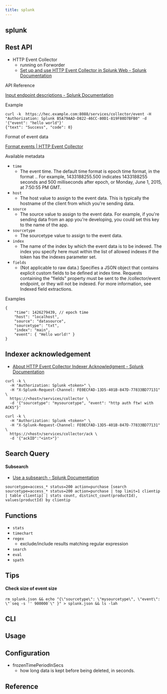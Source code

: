 ```yaml
---
title: splunk
---
```


## splunk


## Rest API
- HTTP Event Collector
    - running on Forworder
    - [Set up and use HTTP Event Collector in Splunk Web \- Splunk Documentation](https://docs.splunk.com/Documentation/Splunk/latest/Data/UsetheHTTPEventCollector)


API Reference

[Input endpoint descriptions \- Splunk Documentation](https://docs.splunk.com/Documentation/Splunk/latest/RESTREF/RESTinput#services.2Fcollector)

Example

```
curl -k  https://hec.example.com:8088/services/collector/event -H "Authorization: Splunk B5A79AAD-D822-46CC-80D1-819F80D7BFB0" -d '{"event": "hello world"}'
{"text": "Success", "code": 0}
```


Format of event data

[Format events \| HTTP Event Collector](http://dev.splunk.com/view/event-collector/SP-CAAAE6P)

Available metadata

* `time`
    * The event time. The default time format is epoch time format, in the format <sec>.<ms>. For example, 1433188255.500 indicates 1433188255 seconds and 500 milliseconds after epoch, or Monday, June 1, 2015, at 7:50:55 PM GMT.
* `host`
    * The host value to assign to the event data. This is typically the hostname of the client from which you're sending data.
* `source`
    * The source value to assign to the event data. For example, if you're sending data from an app you're developing, you could set this key to the name of the app.
* `sourcetype`
    * The sourcetype value to assign to the event data.
* `index`
    * The name of the index by which the event data is to be indexed. The index you specify here must within the list of allowed indexes if the token has the indexes parameter set.
* `fields`
    * (Not applicable to raw data.) Specifies a JSON object that contains explicit custom fields to be defined at index time. Requests containing the "fields" property must be sent to the /collector/event endpoint, or they will not be indexed. For more information, see Indexed field extractions.

Examples

```
{
    "time": 1426279439, // epoch time
    "host": "localhost",
    "source": "datasource",
    "sourcetype": "txt",
    "index": "main",
    "event": { "Hello world!" }
}
```

## Indexer acknowledgement
- [About HTTP Event Collector Indexer Acknowledgment \- Splunk Documentation](https://docs.splunk.com/Documentation/Splunk/8.2.1/Data/AboutHECIDXAck)


```
curl -k \
  -H "Authorization: Splunk <token>" \
  -H "X-Splunk-Request-Channel: FE0ECFAD-13D5-401B-847D-77833BD77131" \
  https://<host>/services/collector \
  -d '{"sourcetype": "mysourcetype", "event": "http auth ftw! with ACKS"}'

curl -k \
  -H "Authorization: Splunk <token>" \
  -H "X-Splunk-Request-Channel: FE0ECFAD-13D5-401B-847D-77833BD77131" \
  https://<host>/services/collector/ack \
  -d '{"ackID":"<int>"}'
```

## Search Query

#### Subsearch
- [Use a subsearch \- Splunk Documentation](https://docs.splunk.com/Documentation/SplunkCloud/8.2.2107/SearchTutorial/Useasubsearch)

```
sourcetype=access_* status=200 action=purchase [search sourcetype=access_* status=200 action=purchase | top limit=1 clientip | table clientip] | stats count, distinct_count(productId), values(productId) by clientip
```

## Functions

- `stats`
- `timechart`
- `regex`
    - exclude/include results matching regular expression
- `search`
- `eval`
- `spath`


## Tips

#### Check size of event size

```
rm splunk.json && echo "{\"sourcetype\": \"mysourcetype\", \"event\": \"`seq -s '' 900000`\" }" > splunk.json && ls -lah
```

## CLI

## Usage

## Configuration

- frozenTimePeriodInSecs
    - how long data is kept before being deleted, in seconds.

## Reference
